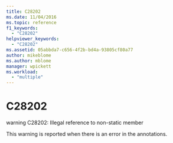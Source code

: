 ```yaml
---
title: C28202
ms.date: 11/04/2016
ms.topic: reference
f1_keywords:
  - "C28202"
helpviewer_keywords:
  - "C28202"
ms.assetid: 05abbda7-c656-4f2b-bd4a-93805cf80a77
author: mikeblome
ms.author: mblome
manager: wpickett
ms.workload:
  - "multiple"
---
```

# C28202
warning C28202: Illegal reference to non-static member

 This warning is reported when there is an error in the annotations.